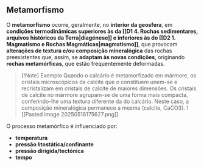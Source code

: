 ## Metamorfismo
O **metamorfismo** ocorre, geralmente, no **interior da geosfera**, em **condições termodinâmicas superiores às da [[D1 4. Rochas sedimentares, arquivos históricos da Terra|diagénese]] e inferiores às do [[D2 1. Magmatismo e Rochas Magmáticas|magmatismo]]**, que provocam **alterações de textura e/ou composição mineralógica** das rochas preexistentes que, assim, se **adaptam às novas condições**, originando **rochas metamórficas**, que estão frequentemente deformadas.

>[!Note] Exemplo
>Quando o calcário é metamorfizado em mármore, os cristais microscópicos da calcite que o constituem unem-se e recristalizam em cristais de calcite de maiores dimensões. Os cristais de calcite no mármore agrupam-se de uma forma mais compacta, conferindo-lhe uma textura diferente da do calcário. Neste caso, a composição mineralógica permanece a mesma (calcite, CaCO3).
>![[Pasted image 20250516175627.png]]

O processo metamórfico é influenciado por:
- **temperatura**
- **pressão litostática/confinante**
- **pressão dirigida/tectónica**
- **tempo**



